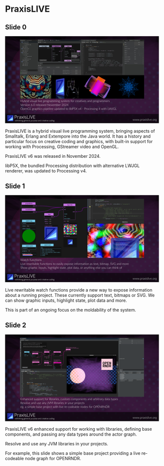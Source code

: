 # PraxisLIVE

## Slide 0

![](praxislive-0.png)

PraxisLIVE is a hybrid visual live programming system, bringing aspects of Smalltalk, Erlang and Extempore into the Java world. It has a history and particular focus on creative coding and graphics, with built-in support for working with Processing, GStreamer video and OpenGL.

PraxisLIVE v6 was released in November 2024.

libP5X, the bundled Processing distribution with alternative LWJGL renderer, was updated to Processing v4.

## Slide 1

![](praxislive-1.png)

Live rewritable watch functions provide a new way to expose information about a running project. These currently support text, bitmaps or SVG. We can show graphic inputs, highlight state, plot data and more.

This is part of an ongoing focus on the moldability of the system.

## Slide 2

![](praxislive-2.png)

PraxisLIVE v6 enhanced support for working with libraries, defining base components, and passing any data types around the actor graph.

Resolve and use any JVM libraries in your projects.

For example, this slide shows a simple base project providing a live re-codeable node graph for OPENRNDR.

